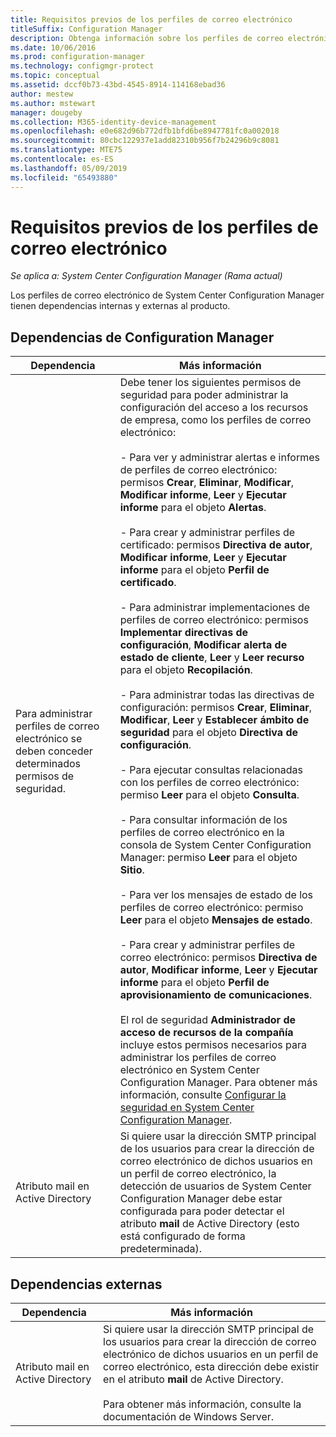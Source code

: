 ```yaml
---
title: Requisitos previos de los perfiles de correo electrónico
titleSuffix: Configuration Manager
description: Obtenga información sobre los perfiles de correo electrónico de System Center Configuration Manager y sus dependencias internas y externas al producto.
ms.date: 10/06/2016
ms.prod: configuration-manager
ms.technology: configmgr-protect
ms.topic: conceptual
ms.assetid: dccf0b73-43bd-4545-8914-114168ebad36
author: mestew
ms.author: mstewart
manager: dougeby
ms.collection: M365-identity-device-management
ms.openlocfilehash: e0e682d96b772dfb1bfd6be8947781fc0a002018
ms.sourcegitcommit: 80cbc122937e1add82310b956f7b24296b9c8081
ms.translationtype: MTE75
ms.contentlocale: es-ES
ms.lasthandoff: 05/09/2019
ms.locfileid: "65493880"
---
```

# <a name="email-profile-prerequisites"></a>Requisitos previos de los perfiles de correo electrónico

*Se aplica a: System Center Configuration Manager (Rama actual)*

Los perfiles de correo electrónico de System Center Configuration Manager tienen dependencias internas y externas al producto.  

## <a name="configuration-manager-dependencies"></a>Dependencias de Configuration Manager  

|Dependencia|Más información|  
|----------------|----------------------|  
|Para administrar perfiles de correo electrónico se deben conceder determinados permisos de seguridad.|Debe tener los siguientes permisos de seguridad para poder administrar la configuración del acceso a los recursos de empresa, como los perfiles de correo electrónico:<br /><br /> - Para ver y administrar alertas e informes de perfiles de correo electrónico: permisos **Crear**, **Eliminar**, **Modificar**, **Modificar informe**, **Leer** y **Ejecutar informe** para el objeto **Alertas**.<br /><br /> - Para crear y administrar perfiles de certificado: permisos **Directiva de autor**, **Modificar informe**, **Leer** y **Ejecutar informe** para el objeto **Perfil de certificado**.<br /><br /> - Para administrar implementaciones de perfiles de correo electrónico: permisos **Implementar directivas de configuración**, **Modificar alerta de estado de cliente**, **Leer** y **Leer recurso** para el objeto **Recopilación**.<br /><br /> - Para administrar todas las directivas de configuración: permisos **Crear**, **Eliminar**, **Modificar**, **Leer** y **Establecer ámbito de seguridad** para el objeto **Directiva de configuración**.<br /><br /> - Para ejecutar consultas relacionadas con los perfiles de correo electrónico: permiso **Leer** para el objeto **Consulta**.<br /><br /> - Para consultar información de los perfiles de correo electrónico en la consola de System Center Configuration Manager: permiso **Leer** para el objeto **Sitio**.<br /><br /> - Para ver los mensajes de estado de los perfiles de correo electrónico: permiso **Leer** para el objeto **Mensajes de estado**.<br /><br /> - Para crear y administrar perfiles de correo electrónico: permisos **Directiva de autor**, **Modificar informe**, **Leer** y **Ejecutar informe** para el objeto **Perfil de aprovisionamiento de comunicaciones**.<br /><br /> El rol de seguridad **Administrador de acceso de recursos de la compañía** incluye estos permisos necesarios para administrar los perfiles de correo electrónico en System Center Configuration Manager. Para obtener más información, consulte [Configurar la seguridad en System Center Configuration Manager](../../core/plan-design/security/configure-security.md).|  
|Atributo mail en Active Directory|Si quiere usar la dirección SMTP principal de los usuarios para crear la dirección de correo electrónico de dichos usuarios en un perfil de correo electrónico, la detección de usuarios de System Center Configuration Manager debe estar configurada para poder detectar el atributo **mail** de Active Directory (esto está configurado de forma predeterminada).|  

## <a name="external-dependencies"></a>Dependencias externas  

|Dependencia|Más información|  
|----------------|----------------------|  
|Atributo mail en Active Directory|Si quiere usar la dirección SMTP principal de los usuarios para crear la dirección de correo electrónico de dichos usuarios en un perfil de correo electrónico, esta dirección debe existir en el atributo **mail** de Active Directory.<br /><br /> Para obtener más información, consulte la documentación de Windows Server.|
